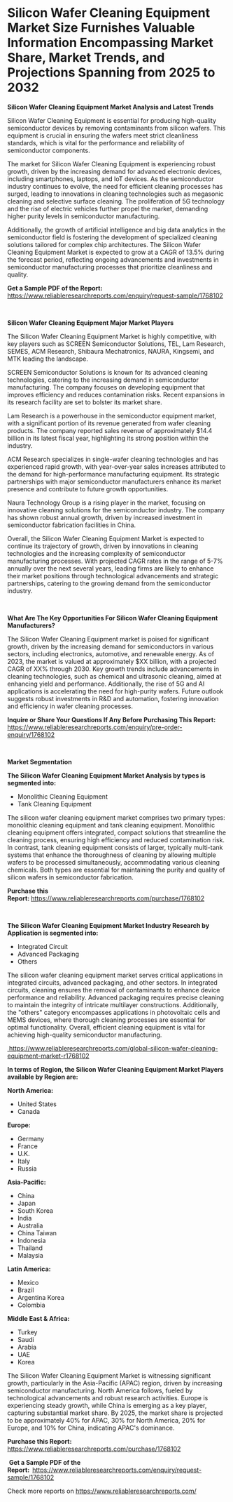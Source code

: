 <p><h1>Silicon Wafer Cleaning Equipment Market Size Furnishes Valuable Information Encompassing Market Share, Market Trends, and Projections Spanning from 2025 to 2032</h1></p><p><strong>Silicon Wafer Cleaning Equipment Market Analysis and Latest Trends</strong></p>
<p><p>Silicon Wafer Cleaning Equipment is essential for producing high-quality semiconductor devices by removing contaminants from silicon wafers. This equipment is crucial in ensuring the wafers meet strict cleanliness standards, which is vital for the performance and reliability of semiconductor components.</p><p>The market for Silicon Wafer Cleaning Equipment is experiencing robust growth, driven by the increasing demand for advanced electronic devices, including smartphones, laptops, and IoT devices. As the semiconductor industry continues to evolve, the need for efficient cleaning processes has surged, leading to innovations in cleaning technologies such as megasonic cleaning and selective surface cleaning. The proliferation of 5G technology and the rise of electric vehicles further propel the market, demanding higher purity levels in semiconductor manufacturing.</p><p>Additionally, the growth of artificial intelligence and big data analytics in the semiconductor field is fostering the development of specialized cleaning solutions tailored for complex chip architectures. The Silicon Wafer Cleaning Equipment Market is expected to grow at a CAGR of 13.5% during the forecast period, reflecting ongoing advancements and investments in semiconductor manufacturing processes that prioritize cleanliness and quality.</p></p>
<p><strong>Get a Sample PDF of the Report:&nbsp;</strong> <a href="https://www.reliableresearchreports.com/enquiry/request-sample/1768102?utm_campaign=2482&utm_medium=2&utm_source=Github&utm_content=ia&utm_term=27022025&utm_id=silicon-wafer-cleaning-equipment">https://www.reliableresearchreports.com/enquiry/request-sample/1768102</a></p>
<p>&nbsp;</p>
<p><strong>Silicon Wafer Cleaning Equipment Major Market Players</strong></p>
<p><p>The Silicon Wafer Cleaning Equipment Market is highly competitive, with key players such as SCREEN Semiconductor Solutions, TEL, Lam Research, SEMES, ACM Research, Shibaura Mechatronics, NAURA, Kingsemi, and MTK leading the landscape. </p><p>SCREEN Semiconductor Solutions is known for its advanced cleaning technologies, catering to the increasing demand in semiconductor manufacturing. The company focuses on developing equipment that improves efficiency and reduces contamination risks. Recent expansions in its research facility are set to bolster its market share.</p><p>Lam Research is a powerhouse in the semiconductor equipment market, with a significant portion of its revenue generated from wafer cleaning products. The company reported sales revenue of approximately $14.4 billion in its latest fiscal year, highlighting its strong position within the industry.</p><p>ACM Research specializes in single-wafer cleaning technologies and has experienced rapid growth, with year-over-year sales increases attributed to the demand for high-performance manufacturing equipment. Its strategic partnerships with major semiconductor manufacturers enhance its market presence and contribute to future growth opportunities.</p><p>Naura Technology Group is a rising player in the market, focusing on innovative cleaning solutions for the semiconductor industry. The company has shown robust annual growth, driven by increased investment in semiconductor fabrication facilities in China.</p><p>Overall, the Silicon Wafer Cleaning Equipment Market is expected to continue its trajectory of growth, driven by innovations in cleaning technologies and the increasing complexity of semiconductor manufacturing processes. With projected CAGR rates in the range of 5-7% annually over the next several years, leading firms are likely to enhance their market positions through technological advancements and strategic partnerships, catering to the growing demand from the semiconductor industry.</p></p>
<p>&nbsp;</p>
<p><strong>What Are The Key Opportunities For Silicon Wafer Cleaning Equipment Manufacturers?</strong></p>
<p><p>The Silicon Wafer Cleaning Equipment market is poised for significant growth, driven by the increasing demand for semiconductors in various sectors, including electronics, automotive, and renewable energy. As of 2023, the market is valued at approximately $XX billion, with a projected CAGR of XX% through 2030. Key growth trends include advancements in cleaning technologies, such as chemical and ultrasonic cleaning, aimed at enhancing yield and performance. Additionally, the rise of 5G and AI applications is accelerating the need for high-purity wafers. Future outlook suggests robust investments in R&D and automation, fostering innovation and efficiency in wafer cleaning processes.</p></p>
<p><strong>Inquire or Share Your Questions If Any Before Purchasing This Report:</strong> <a href="https://www.reliableresearchreports.com/enquiry/pre-order-enquiry/1768102?utm_campaign=2482&utm_medium=2&utm_source=Github&utm_content=ia&utm_term=27022025&utm_id=silicon-wafer-cleaning-equipment">https://www.reliableresearchreports.com/enquiry/pre-order-enquiry/1768102</a></p>
<p>&nbsp;</p>
<p><strong>Market Segmentation</strong></p>
<p><strong>The Silicon Wafer Cleaning Equipment Market Analysis by types is segmented into:</strong></p>
<p><ul><li>Monolithic Cleaning Equipment</li><li>Tank Cleaning Equipment</li></ul></p>
<p><p>The silicon wafer cleaning equipment market comprises two primary types: monolithic cleaning equipment and tank cleaning equipment. Monolithic cleaning equipment offers integrated, compact solutions that streamline the cleaning process, ensuring high efficiency and reduced contamination risk. In contrast, tank cleaning equipment consists of larger, typically multi-tank systems that enhance the thoroughness of cleaning by allowing multiple wafers to be processed simultaneously, accommodating various cleaning chemicals. Both types are essential for maintaining the purity and quality of silicon wafers in semiconductor fabrication.</p></p>
<p><strong>Purchase this Report:&nbsp;</strong><a href="https://www.reliableresearchreports.com/purchase/1768102?utm_campaign=2482&utm_medium=2&utm_source=Github&utm_content=ia&utm_term=27022025&utm_id=silicon-wafer-cleaning-equipment">https://www.reliableresearchreports.com/purchase/1768102</a></p>
<p>&nbsp;</p>
<p><strong>The Silicon Wafer Cleaning Equipment Market Industry Research by Application is segmented into:</strong></p>
<p><ul><li>Integrated Circuit</li><li>Advanced Packaging</li><li>Others</li></ul></p>
<p><p>The silicon wafer cleaning equipment market serves critical applications in integrated circuits, advanced packaging, and other sectors. In integrated circuits, cleaning ensures the removal of contaminants to enhance device performance and reliability. Advanced packaging requires precise cleaning to maintain the integrity of intricate multilayer constructions. Additionally, the "others" category encompasses applications in photovoltaic cells and MEMS devices, where thorough cleaning processes are essential for optimal functionality. Overall, efficient cleaning equipment is vital for achieving high-quality semiconductor manufacturing.</p></p>
<p><a href="https://www.reliableresearchreports.com/global-silicon-wafer-cleaning-equipment-market-r1768102?utm_campaign=2482&utm_medium=2&utm_source=Github&utm_content=ia&utm_term=27022025&utm_id=silicon-wafer-cleaning-equipment">&nbsp;https://www.reliableresearchreports.com/global-silicon-wafer-cleaning-equipment-market-r1768102</a></p>
<p><strong>In terms of Region, the Silicon Wafer Cleaning Equipment Market Players available by Region are:</strong></p>
<p>
    <p> <strong> North America: </strong>
        <ul>
            <li>United States</li>
            <li>Canada</li>
        </ul>
        </p> 
    <p> <strong> Europe: </strong>
        <ul>
            <li>Germany</li>
            <li>France</li>
            <li>U.K.</li>
            <li>Italy</li>
            <li>Russia</li>
        </ul>
        </p> 
    <p> <strong> Asia-Pacific: </strong>
        <ul>
            <li>China</li>
            <li>Japan</li>
            <li>South Korea</li>
            <li>India</li>
            <li>Australia</li>
            <li>China Taiwan</li>
            <li>Indonesia</li>
            <li>Thailand</li>
            <li>Malaysia</li>
        </ul>
        </p> 
    <p> <strong> Latin America: </strong>
        <ul>
            <li>Mexico</li>
            <li>Brazil</li>
            <li>Argentina Korea</li>
            <li>Colombia</li>
        </ul>
        </p> 
    <p> <strong> Middle East & Africa: </strong>
        <ul>
            <li>Turkey</li>
            <li>Saudi</li>
            <li>Arabia</li>
            <li>UAE</li>
            <li>Korea</li>
        </ul>
    </p>
    </p>
<p><p>The Silicon Wafer Cleaning Equipment Market is witnessing significant growth, particularly in the Asia-Pacific (APAC) region, driven by increasing semiconductor manufacturing. North America follows, fueled by technological advancements and robust research activities. Europe is experiencing steady growth, while China is emerging as a key player, capturing substantial market share. By 2025, the market share is projected to be approximately 40% for APAC, 30% for North America, 20% for Europe, and 10% for China, indicating APAC's dominance.</p></p>
<p><strong>Purchase this Report: </strong><a href="https://www.reliableresearchreports.com/purchase/1768102?utm_campaign=2482&utm_medium=2&utm_source=Github&utm_content=ia&utm_term=27022025&utm_id=silicon-wafer-cleaning-equipment">https://www.reliableresearchreports.com/purchase/1768102</a></p>
<p>&nbsp;<strong>Get a Sample PDF of the Report:&nbsp;&nbsp;</strong><a href="https://www.reliableresearchreports.com/enquiry/request-sample/1768102?utm_campaign=2482&utm_medium=2&utm_source=Github&utm_content=ia&utm_term=27022025&utm_id=silicon-wafer-cleaning-equipment">https://www.reliableresearchreports.com/enquiry/request-sample/1768102</a></p>
<p><strong></strong></p>
<p>Check more reports on <a href="https://www.reliableresearchreports.com/?utm_campaign=2482&utm_medium=2&utm_source=Github&utm_content=ia&utm_term=27022025&utm_id=silicon-wafer-cleaning-equipment">https://www.reliableresearchreports.com/</a></p>